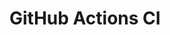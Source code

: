 # GitHub Actions CI

















































































































































































































































































































































































































































































































































































































































































































































































































































































































































































































































































































































































































































































































































































































































































































































































































































































































































































































































































































































































































































































































































































































































































































































































































































































































































































































































































































































































